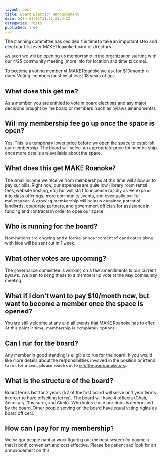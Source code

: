 ```yaml
---
layout: post
title: Board Election Announcement
date: 2024-04-03T11:53:05.442Z
categories: Posts
published: true
---
```


The planning committee has decided it is time to take an important step and
elect our first ever MAKE Roanoke board of directors.

As such we will be opening up membership in the organization starting with our
4/25 community meeting (more info for location and time to come).

To become a voting member of MAKE Roanoke we ask for $10/month in dues. Voting
members must be at least 18 years of age.

## What does this get me?
As a member, you are entitled to vote in board elections and any major decisions
brought by the board or members (such as bylaws amendments).

## Will my membership fee go up once the space is open?
Yes. This is a temporary lower price before we open the space to establish our
membership. The board will select an appropriate price for membership once more
details are available about the space.

## What does this get MAKE Roanoke?
The small income we receive from memberships at this time will allow us to pay
our bills. Right now, our expenses are quite low (library room rental fees,
website hosting, etc) but will start to increase rapidly as we expand into class
offerings, more community events, and eventually our full makerspace.  A growing
membership will help us convince potential landlords, corporate partners, and
government officials for assistance in funding and contracts in order to open
our space.  

## Who is running for the board?  
Nominations are ongoing and a formal announcement of candidates along with bios
will be sent out in 1 week.

## What other votes are upcoming?
The governance committee is working on a few amendments to our current bylaws.
We plan to bring these to a membership vote at the May community meeting.

## What if I don't want to pay $10/month now, but want to become a member once the space is opened?  
You are still welcome at any and all events that MAKE Roanoke has to offer. At
this point in time, membership is completely optional.

## Can I run for the board?
Any member in good standing is eligible to run for the board. If you would like
more details about the responsibilities involved in the position or intend to
run for a seat, please reach out to info@makeroanoke.org.

## What is the structure of the board?
Board terms last for 2 years (1/2 of the first board will serve on 1 year terms
in order to have offsetting terms). The board will have 4 officers (Chair,
Secretary, Treasurer, and Clerk). Who holds those positions is determined by the
board. Other people serving on the board have equal voting rights as board
officers.

## How can I pay for my membership?
We've got people hard at work figuring out the best system for payment that is
both convenient and cost effective. Please be patient and look for an
announcement on this.
